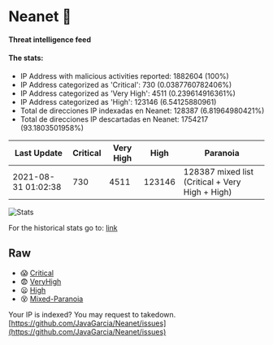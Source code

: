 # Neanet :hocho:
#### Threat intelligence feed
#### The stats:

- IP Address with malicious activities reported: 1882604 (100%)
- IP Address categorized as 'Critical':  730 (0.0387760782406%)
- IP Address categorized as 'Very High':  4511 (0.239614916361%)
- IP Address categorized as 'High':  123146 (6.54125880961)
- Total de direcciones IP indexadas en Neanet:  128387 (6.81964980421%)
- Total de direcciones IP descartadas en Neanet:  1754217 (93.1803501958%)

| Last Update | Critical | Very High | High | Paranoia |
| --- | --- | --- | --- | --- |
| 2021-08-31 01:02:38 | 730 | 4511 | 123146 | 128387 mixed list (Critical + Very High + High)|

![Stats](https://docs.google.com/spreadsheets/d/e/2PACX-1vSnaNMIXVabIpDJjufMlzH7poXnshF3mgd8Is1g9ytUEzVsP5my4Trn8f-xkoLLQ38xpL3HtmUexLo6/pubchart?oid=501124687&format=image)

For the historical stats go to: [link](/stats.csv)
## Raw
- :scream: [Critical](https://raw.githubusercontent.com/JavaGarcia/Neanet/master/blacklists/neanet_critical.txt)
- :fearful: [VeryHigh](https://raw.githubusercontent.com/JavaGarcia/Neanet/master/blacklists/neanet_veryHigh.txtt)
- :frowning: [High](https://raw.githubusercontent.com/JavaGarcia/Neanet/master/blacklists/neanet_high.txt)
- :dizzy_face: [Mixed-Paranoia](https://raw.githubusercontent.com/JavaGarcia/Neanet/master/blacklists/neanet_all.txt)


Your IP is indexed? You may request to takedown. [https://github.com/JavaGarcia/Neanet/issues](https://github.com/JavaGarcia/Neanet/issues)















































































































































































































































































































































































































































































































































































































































































































































































































































































































































































































































































































































































































































































































































































































































































































































































































































































































































































































































































































































































































































































































































































































































































































































































































































































































































































































































































































































































































































































































































































































































































































































































































































































































































































































































































































































































































































































































































































































































































































































































































































































































































































































































































































































































































































































































































































































































































































































































































































































































































































































































































































































































































































































































































































































































































































































































































































































































































































































































































































































































































































































































































































































































































































































































































































































































































































































































































































































































































































































































































































































































































































































































































































































































































































































































































































































































































































































































































































































































































































































































































































































































































































































































































































































































































































































































































































































